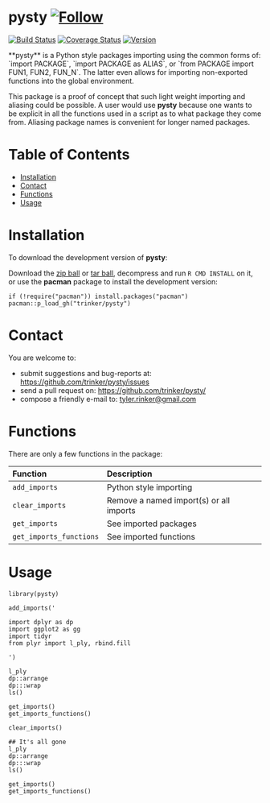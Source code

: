 pysty   [![Follow](https://img.shields.io/twitter/follow/tylerrinker.svg?style=social)](https://twitter.com/intent/follow?screen_name=tylerrinker)
============


[![Build
Status](https://travis-ci.org/trinker/pysty.svg?branch=master)](https://travis-ci.org/trinker/pysty)
[![Coverage
Status](https://coveralls.io/repos/trinker/pysty/badge.svg?branch=master)](https://coveralls.io/r/trinker/pysty?branch=master)
<a href="https://img.shields.io/badge/Version-0.0.1-orange.svg"><img src="https://img.shields.io/badge/Version-0.0.1-orange.svg" alt="Version"/></a>
</p>
**pysty** is a Python style packages importing using the common forms
of: `import PACKAGE`, `import PACKAGE as ALIAS`, or
`from PACKAGE import FUN1, FUN2, FUN_N`. The latter even allows for
importing non-exported functions into the global environment.

This package is a proof of concept that such light weight importing and
aliasing could be possible. A user would use **pysty** because one wants
to be explicit in all the functions used in a script as to what package
they come from. Aliasing package names is convenient for longer named
packages.


Table of Contents
============

-   [Installation](#installation)
-   [Contact](#contact)
-   [Functions](#functions)
-   [Usage](#usage)

Installation
============


To download the development version of **pysty**:

Download the [zip ball](https://github.com/trinker/pysty/zipball/master)
or [tar ball](https://github.com/trinker/pysty/tarball/master),
decompress and run `R CMD INSTALL` on it, or use the **pacman** package
to install the development version:

    if (!require("pacman")) install.packages("pacman")
    pacman::p_load_gh("trinker/pysty")

Contact
=======

You are welcome to:    
- submit suggestions and bug-reports at: <https://github.com/trinker/pysty/issues>    
- send a pull request on: <https://github.com/trinker/pysty/>    
- compose a friendly e-mail to: <tyler.rinker@gmail.com>    

Functions
=========

There are only a few functions in the package:

<table>
<thead>
<tr class="header">
<th align="left">Function</th>
<th align="left">Description</th>
</tr>
</thead>
<tbody>
<tr class="odd">
<td align="left"><code>add_imports</code></td>
<td align="left">Python style importing</td>
</tr>
<tr class="even">
<td align="left"><code>clear_imports</code></td>
<td align="left">Remove a named import(s) or all imports</td>
</tr>
<tr class="odd">
<td align="left"><code>get_imports</code></td>
<td align="left">See imported packages</td>
</tr>
<tr class="even">
<td align="left"><code>get_imports_functions</code></td>
<td align="left">See imported functions</td>
</tr>
</tbody>
</table>

Usage
=====

    library(pysty)

    add_imports('

    import dplyr as dp
    import ggplot2 as gg
    import tidyr
    from plyr import l_ply, rbind.fill

    ')

    l_ply
    dp::arrange
    dp:::wrap
    ls()

    get_imports()
    get_imports_functions()

    clear_imports()

    ## It's all gone
    l_ply
    dp::arrange
    dp:::wrap
    ls()

    get_imports()
    get_imports_functions()